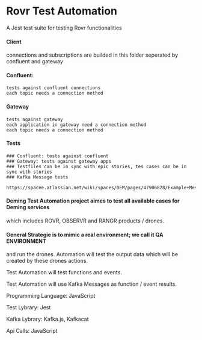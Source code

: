 # Rovr Test Automation

A Jest test suite for testing Rovr functionalities

#### Client

connections and subscriptions are builded in this folder seperated by confluent and gateway

#### Confluent:

    tests against confluent connections
    each topic needs a connection method

#### Gateway

    tests against gateway
    each application in gateway need a connection method
    each topic needs a connection method

#### Tests

    ### Confluent: tests against confluent
    ### Gateway: tests against gateway apps
    ### Testfiles can be in sync with epic stories, tes cases can be in sync with stories
    ### Kafka Message tests
        https://spacee.atlassian.net/wiki/spaces/DEM/pages/47906828/Example+Messages#drone.logs

#### Deming Test Automation project aimes to test all available cases for Deming services

which includes ROVR, OBSERVR and RANGR products / drones.

#### General Strategie is to mimic a real environment; we call it QA ENVIRONMENT

and run the drones. Automation will test the output data which will be created by these
drones actions.

Test Automation will test functions and events.

Test Automation will use Kafka Messages as function / event results.

Programming Language: JavaScript

Test Lybrary: Jest

Kafka Lybrary: Kafka.js, Kafkacat

Api Calls: JavaScript
